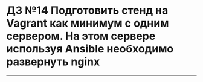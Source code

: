 # ДЗ №14 Подготовить стенд на Vagrant как минимум с одним сервером. На этом сервере используя Ansible необходимо развернуть nginx
--------------------------------------------------------------------------------------------
